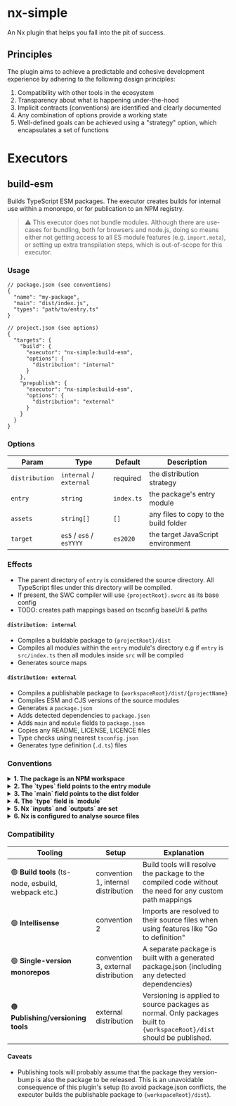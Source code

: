 # nx-simple

An Nx plugin that helps you fall into the pit of success.

## Principles

The plugin aims to achieve a predictable and cohesive development experience by adhering to the following design principles:

1. Compatibility with other tools in the ecosystem
1. Transparency about what is happening under-the-hood
1. Implicit contracts (conventions) are identified and clearly documented
1. Any combination of options provide a working state
1. Well-defined goals can be achieved using a "strategy" option, which encapsulates a set of functions

# Executors

## build-esm

Builds TypeScript ESM packages. The executor creates builds for internal use within a monorepo, or for publication to an NPM registry.

> ⚠️ This executor does not bundle modules. Although there are use-cases for bundling, both for browsers and node.js, doing so means either not getting access to all ES module features (e.g. `import.meta`), or setting up extra transpilation steps, which is out-of-scope for this executor.

### Usage

```jsonc
// package.json (see conventions)
{
  "name": "my-package",
  "main": "dist/index.js",
  "types": "path/to/entry.ts"
}
```

```jsonc
// project.json (see options)
{
  "targets": {
    "build": {
      "executor": "nx-simple:build-esm",
      "options": {
        "distribution": "internal"
      }
    },
    "prepublish": {
      "executor": "nx-simple:build-esm",
      "options": {
        "distribution": "external"
      }
    }
  }
}
```

### Options

| Param          | Type                     | Default    | Description                           |
| -------------- | ------------------------ | ---------- | ------------------------------------- |
| `distribution` | `internal` / `external`  | required   | the distribution strategy             |
| `entry`        | `string`                 | `index.ts` | the package's entry module            |
| `assets`       | `string[]`               | `[]`       | any files to copy to the build folder |
| `target`       | `es5` / `es6` / `esYYYY` | `es2020`   | the target JavaScript environment     |

### Effects

- The parent directory of `entry` is considered the source directory. All TypeScript files under this directory will be compiled.
- If present, the SWC compiler will use `{projectRoot}.swcrc` as its base config
- TODO: creates path mappings based on tsconfig baseUrl & paths

#### `distribution: internal`

- Compiles a buildable package to `{projectRoot}/dist`
- Compiles all modules within the `entry` module's directory e.g if `entry` is `src/index.ts` then all modules inside `src` will be compiled
- Generates source maps

#### `distribution: external`

- Compiles a publishable package to `{workspaceRoot}/dist/{projectName}`
- Compiles ESM and CJS versions of the source modules
- Generates a `package.json`
- Adds detected dependencies to `package.json`
- Adds `main` and `module` fields to `package.json`
- Copies any README, LICENSE, LICENCE files
- Type checks using nearest `tsconfig.json`
- Generates type definition (`.d.ts`) files

### Conventions

<details>
<summary><strong>1. The package is an NPM workspace</strong></summary>
<br />

> **Why?** Allow the package to be imported by its package name, and resolvable by any tool in the ecosystem.

> **How?** In the root `package.json`, include the package within the `workspaces` field.

```jsonc
// root package.json
{
  "workspaces": ["pacakges/**"],
  "workspaces": ["pacakges/package-a"]
}
```

</details>

<details>
<summary><strong>2. The `types` field points to the entry module</strong></summary>
<br />

> **Why?** In development, features like "Go to definition" should navigate to source files, not the compiled output.

> **How?** Set `types` to the entry module. Note: this works even if it's a regular TypeScript file! Publishable packages (built using the `external` strategy) will have this field replaced with the path of the generated `.d.ts` file).

```jsonc
// package.json
{
  "types": "src/index.ts",
  "types": "index.ts" // if this is your entry module in here, you can just omit this field
}
```

</details>

<details>
<summary><strong>3. The `main` field points to the dist folder</strong></summary>
<br />

> **Why?** Build tools that encounter this package should resolve imports to the compiled code.

> **How?** Set `main` to `dist/${entryModuleName}.js`. Note: the path to the entry module filename is not required.

```jsonc
// project.json
{
  "targets": {
    "build": {
      "executor": "nx-simple:build-esm",
      "options": {
        "entry": "src/index.ts"
      }
    }
  }
}
```

```jsonc
// package.json
{
  "main": "dist/index.js"
}
```

</details>

<details>
<summary><strong>4. The `type` field is `module`</strong></summary>
<br />

> **Why?** Using ESM comes with a set of caveats; interoperating between ESM and CJS can get quite complicated. To keep things simple, this executor focuses just on ESM packages.

> How? Set `type` to `module`

```jsonc
// package.json
{
  "type": "module"
}
```

</details>

<details>
<summary><strong>5. Nx `inputs` and `outputs` are set</strong></summary>
<br />

> **Why?** Nx needs to know where different executors write their artefacts.

> **How?** Assuming internal packages are created using a `build` target, and external using a `prepublish` target, you would need the following configuration:

```jsonc
// nx.json
{
  "namedInputs": {
    "default": ["{projectRoot}/**/*"]
  },
  "targetDefaults": {
    "build": {
      "inputs": ["default", "^default"],
      "outputs": ["{projectRoot}/dist"],
      "dependsOn": ["^build"]
    },
    "prepublish": {
      "inputs": ["default", "^default"],
      "outputs": ["{workspaceRoot}/dist"]
    }
  }
}
```

</details>

<details>
<summary><strong>6. Nx is configured to analyse source files</strong></summary>
<br />

> **Why?** When using both a single-version policy, and creating external packages, Nx needs configured to detect dependencies within modules.

> **How?** Enable the `analyzeSourceFiles`.

```jsonc
// nx.json
{
  "pluginsConfig": {
    "@nrwl/js": {
      "analyzeSourceFiles": true
    }
  }
}
```

</details>

### Compatibility

| Tooling                                             | Setup                               | Explanation                                                                                                            |
| --------------------------------------------------- | ----------------------------------- | ---------------------------------------------------------------------------------------------------------------------- |
| 🟢 **Build tools** (ts-node, esbuild, webpack etc.) | convention 1, internal distribution | Build tools will resolve the package to the compiled code without the need for any custom path mappings                |
| 🟢 **Intellisense**                                 | convention 2                        | Imports are resolved to their source files when using features like "Go to definition"                                 |
| 🟢 **Single-version monorepos**                     | convention 3, external distribution | A separate package is built with a generated package.json (including any detected dependencies)                        |
| 🟠 **Publishing/versioning tools**                  | external distribution               | Versioning is applied to source packages as normal. Only packages built to `{workspaceRoot}/dist` should be published. |

#### Caveats

- Publishing tools will probably assume that the package they version-bump is also the package to be released. This is an unavoidable consequence of this plugin's setup (to avoid package.json conflicts, the executor builds the publishable package to `{workspaceRoot}/dist`).
